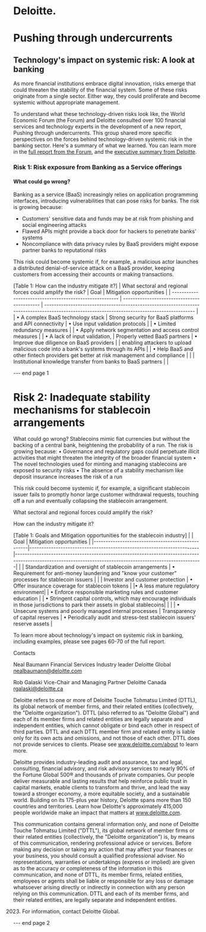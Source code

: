 # Deloitte.

# Pushing through undercurrents
## Technology's impact on systemic risk: A look at banking

As more financial institutions embrace digital innovation, risks emerge that could threaten the stability of the
financial system. Some of these risks originate from a single sector. Either way, they could proliferate and become
systemic without appropriate management.

To understand what these technology-driven risks look like, the World Economic Forum (the Forum) and Deloitte
consulted over 100 financial services and technology experts in the development of a new report, Pushing
through undercurrents. This group shared more specific perspectives on the forces behind technology-driven
systemic risk in the banking sector. Here's a summary of what we learned. You can learn more in the [full report
from the Forum](https://www.weforum.org/reports/pushing-through-undercurrents-technology-driven-systemic-risk-in-financial-services), and the [executive summary from Deloitte](https://www2.deloitte.com/us/en/pages/financial-services/articles/pushing-through-undercurrents.html).

### Risk 1: Risk exposure from Banking as a Service offerings

#### What could go wrong?

Banking as a service (BaaS) increasingly relies on application programming interfaces, introducing vulnerabilities
that can pose risks for banks. The risk is growing because:

- Customers' sensitive data and funds may be at risk from phishing and social engineering attacks
- Flawed APIs might provide a back door for hackers to penetrate banks' systems
- Noncompliance with data privacy rules by BaaS providers might expose partner banks to reputational risks

This risk could become systemic if, for example, a malicious actor launches a distributed denial-of-service attack on
a BaaS provider, keeping customers from accessing their accounts or making transactions.

[Table 1: How can the industry mitigate it?]
| What sectoral and regional forces could amplify the risk? | Goal                                        | Mitigation opportunities                                                                                                                     |
| ------------------------------------------------------- | ------------------------------------------- | --------------------------------------------------------------------------------------------------------------------------------------------- |
| • A complex BaaS technology stack                       | Strong security for BaaS platforms and API connectivity | • Use input validation protocols                                                                                                                  |
| • Limited redundancy measures                         |                                             | • Apply network segmentation and access control measures                                                                                       |
| • A lack of input validation,                           | Properly vetted BaaS partners                | • Improve due diligence on BaaS providers                                                                                                       |
| enabling attackers to upload malicious code into a bank's systems through its APIs |                                             | • Help BaaS and other fintech providers get better at risk management and compliance                                                |
|                                                         | Institutional knowledge transfer from banks to BaaS partners |                                                                                                                                               |


--- end page 1

# Risk 2: Inadequate stability mechanisms for stablecoin arrangements

What could go wrong?
Stablecoins mimic fiat currencies but without the backing of a central bank, heightening the probability of a run.
The risk is growing because:
• Governance and regulatory gaps could perpetuate illicit activities that might threaten the integrity of the broader
financial system
• The novel technologies used for minting and managing stablecoins are exposed to security risks
• The absence of a stability mechanism like deposit insurance increases the risk of a run

This risk could become systemic if, for example, a significant stablecoin issuer fails to promptly honor large
customer withdrawal requests, touching off a run and eventually collapsing the stablecoin arrangement.

What sectoral and regional
forces could amplify the risk?

How can the industry mitigate it?

[Table 1: Goals and Mitigation opportunities for the stablecoin industry]
|                                                  | Goal                                                                  | Mitigation opportunities                                                                                                                                  |
|--------------------------------------------------|-----------------------------------------------------------------------|------------------------------------------------------------------------------------------------------------------------------------------------------------|
|                                                  | Standardization and oversight of stablecoin arrangements               | • Requirement for anti-money laundering and "know your customer" processes for stablecoin issuers                                                          |
|                                                  | Investor and customer protection                                        | • Offer insurance coverage for stablecoin tokens                                                                                                             |
|• A less mature regulatory environment|                                                        | • Enforce responsible marketing rules and customer education                                                                                                             |
| • Stringent capital controls, which may encourage individuals in those jurisdictions to park their assets in global stablecoins|                                                        |                                                                                                              |
| • Unsecure systems and poorly managed internal processes                                                 | Transparency of capital reserves                                        | • Periodically audit and stress-test stablecoin issuers' reserve assets                                                                                      |

To learn more about technology's impact on systemic risk in banking, including examples, please see pages 60-70 of the full report.

Contacts

Neal Baumann
Financial Services Industry leader
Deloitte Global
nealbaumann@deloitte.com

Rob Galaski
Vice-Chair and Managing Partner
Deloitte Canada
rgalaski@deloitte.ca

Deloitte refers to one or more of Deloitte Touche Tohmatsu Limited (DTTL), its global network of member firms, and their related entities (collectively, the "Deloitte organization"). DTTL (also referred to as
"Deloitte Global") and each of its member firms and related entities are legally separate and independent entities, which cannot obligate or bind each other in respect of third parties. DTTL and each DTTL
member firm and related entity is liable only for its own acts and omissions, and not those of each other. DTTL does not provide services to clients. Please see www.deloitte.com/about to learn more.

Deloitte provides industry-leading audit and assurance, tax and legal, consulting, financial advisory, and risk advisory services to nearly 90% of the Fortune Global 500® and thousands of private
companies. Our people deliver measurable and lasting results that help reinforce public trust in capital markets, enable clients to transform and thrive, and lead the way toward a stronger economy,
a more equitable society, and a sustainable world. Building on its 175-plus year history, Deloitte spans more than 150 countries and territories. Learn how Deloitte's approximately 415,000 people
worldwide make an impact that matters at www.deloitte.com.

This communication contains general information only, and none of Deloitte Touche Tohmatsu Limited ("DTTL"), its global network of member firms or their related entities (collectively, the "Deloitte
organization") is, by means of this communication, rendering professional advice or services. Before making any decision or taking any action that may affect your finances or your business, you should
consult a qualified professional adviser. No representations, warranties or undertakings (express or implied) are given as to the accuracy or completeness of the information in this communication, and
none of DTTL, its member firms, related entities, employees or agents shall be liable or responsible for any loss or damage whatsoever arising directly or indirectly in connection with any person relying
on this communication. DTTL and each of its member firms, and their related entities, are legally separate and independent entities.

2023. For information, contact Deloitte Global.

--- end page 2

